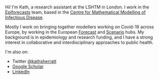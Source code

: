 Hi! I'm Kath, a research assistant at the LSHTM in London. I work in the [Epiforecasts](https://epiforecasts.io/) team, based in the [Centre for Mathematical Modelling of Infectious Disease](https://www.lshtm.ac.uk/research/centres/centre-mathematical-modelling-infectious-diseases). 

Mostly I work on bringing together modellers working on Covid-19 across Europe, by working in the European [Forecast](https://covid19forecasthub.eu/) and [Scenario](https://covid19scenariohub.eu/) hubs. My background is in epidemiology and research funding, and I have a strong interest in collaborative and interdisciplinary approaches to public health.

I'm also on:
- Twitter [@kathsherratt](https://twitter.com/kathsherratt)
- [Google Scholar](https://scholar.google.com/citations?user=sX3wiBAAAAAJ&hl=en)
- [LinkedIn](http://uk.linkedin.com/in/kathsherratt/)
